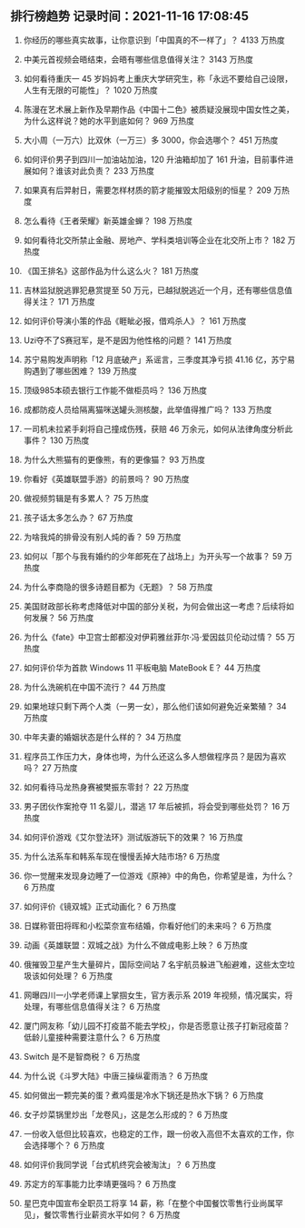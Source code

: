 
## 排行榜趋势 记录时间：2021-11-16 17:08:45
  
  1. 你经历的哪些真实故事，让你意识到「中国真的不一样了」？ 4133 万热度
    
  2. 中美元首视频会晤结束，会晤有哪些信息值得关注？ 3143 万热度
    
  3. 如何看待重庆一 45 岁妈妈考上重庆大学研究生，称「永远不要给自己设限，人生有无限的可能性」？ 1020 万热度
    
  4. 陈漫在艺术展上新作及早期作品《中国十二色》被质疑没展现中国女性之美，为什么这样说？她的水平到底如何？ 969 万热度
    
  5. 大小周（一万六）比双休（一万三）多 3000，你会选哪个？ 451 万热度
    
  6. 如何评价男子到四川一加油站加油，120 升油箱却加了 161 升油，目前事件进展如何？谁该对此负责？ 233 万热度
    
  7. 如果真有后羿射日，需要怎样材质的箭才能摧毁太阳级别的恒星？ 209 万热度
    
  8. 怎么看待《王者荣耀》新英雄金蝉？ 198 万热度
    
  9. 如何看待北交所禁止金融、房地产、学科类培训等企业在北交所上市？ 182 万热度
    
  10. 《国王排名》这部作品为什么这么火？ 181 万热度
    
  11. 吉林监狱脱逃罪犯悬赏提至 50 万元，已越狱脱逃近一个月，还有哪些信息值得关注？ 171 万热度
    
  12. 如何评价导演小策的作品《睚眦必报，借鸡杀人》？ 161 万热度
    
  13. Uzi夺不了S赛冠军，是不是因为他性格的问题？ 141 万热度
    
  14. 苏宁易购发声明称「12 月底破产」系谣言，三季度其净亏损 41.16 亿，苏宁易购遇到了哪些困难？ 139 万热度
    
  15. 顶级985本硕去银行工作能不做柜员吗？ 136 万热度
    
  16. 成都防疫人员给隔离猫咪送罐头测核酸，此举值得推广吗？ 133 万热度
    
  17. 一司机未拉紧手刹将自己撞成伤残，获赔 46 万余元，如何从法律角度分析此事件？ 130 万热度
    
  18. 为什么大熊猫有的更像熊，有的更像猫？ 93 万热度
    
  19. 你看好《英雄联盟手游》的前景吗？ 90 万热度
    
  20. 做视频剪辑是有多累人？ 75 万热度
    
  21. 孩子话太多怎么办？ 67 万热度
    
  22. 为啥我炖的排骨没有别人炖的香？ 59 万热度
    
  23. 如何以「那个与我有婚约的少年郎死在了战场上」为开头写一个故事？ 59 万热度
    
  24. 为什么李商隐的很多诗题目都为《无题》？ 58 万热度
    
  25. 美国财政部长称考虑降低对中国的部分关税，为何会做出这一考虑？后续将如何发展？ 56 万热度
    
  26. 为什么《fate》中卫宫士郎都没对伊莉雅丝菲尔·冯·爱因兹贝伦动过情？ 55 万热度
    
  27. 如何评价华为首款 Windows 11 平板电脑 MateBook E？ 44 万热度
    
  28. 为什么洗碗机在中国不流行？ 44 万热度
    
  29. 如果地球只剩下两个人类（一男一女），那么他们该如何避免近亲繁殖？ 34 万热度
    
  30. 中年夫妻的婚姻状态是什么样的？ 34 万热度
    
  31. 程序员工作压力大，身体也垮，为什么还这么多人想做程序员？是因为喜欢吗？ 27 万热度
    
  32. 如何看待马龙热身赛被樊振东零封？ 22 万热度
    
  33. 男子团伙作案抢夺 11 名婴儿，潜逃 17 年后被抓，将会受到哪些处罚？ 16 万热度
    
  34. 如何评价游戏《艾尔登法环》测试版游玩下的效果？ 16 万热度
    
  35. 为什么法系车和韩系车现在慢慢丢掉大陆市场? 6 万热度
    
  36. 你一觉醒来发现身边睡了一位游戏《原神》中的角色，你希望是谁，为什么？ 6 万热度
    
  37. 如何评价《镜双城》正式动画化？ 6 万热度
    
  38. 日媒称菅田将晖和小松菜奈宣布结婚，你看好他们的未来吗？ 6 万热度
    
  39. 动画《英雄联盟：双城之战》为什么不做成电影上映？ 6 万热度
    
  40. 俄摧毁卫星产生大量碎片，国际空间站 7 名宇航员躲进飞船避难，这些太空垃圾该如何处理？ 6 万热度
    
  41. 网曝四川一小学老师课上掌掴女生，官方表示系 2019 年视频，情况属实，将处理，有哪些信息值得关注？ 6 万热度
    
  42. 厦门网友称「幼儿园不打疫苗不能去学校」，你是否愿意让孩子打新冠疫苗？低龄儿童接种需要注意什么？ 6 万热度
    
  43. Switch 是不是智商税？ 6 万热度
    
  44. 为什么说《斗罗大陆》中唐三操纵霍雨浩？ 6 万热度
    
  45. 如何做出一颗完美的蛋？煮鸡蛋是冷水下锅还是热水下锅？ 6 万热度
    
  46. 女子炒菜锅里炒出「龙卷风」，这是怎么形成的？ 6 万热度
    
  47. 一份收入低但比较喜欢，也稳定的工作，跟一份收入高但不太喜欢的工作，你会选择哪个？ 6 万热度
    
  48. 如何评价我同学说「台式机终究会被淘汰」？ 6 万热度
    
  49. 苏定方的军事能力比李靖更强吗？ 6 万热度
    
  50. 星巴克中国宣布全职员工将享 14 薪，称「在整个中国餐饮零售行业尚属罕见」，餐饮零售行业薪资水平如何？ 6 万热度
    